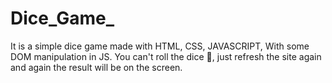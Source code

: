 # Dice_Game_

It is a simple dice game made with HTML, CSS, JAVASCRIPT, With some DOM manipulation in JS.
You can't roll the dice 🎲, just refresh the site again and again the result will be on the screen.